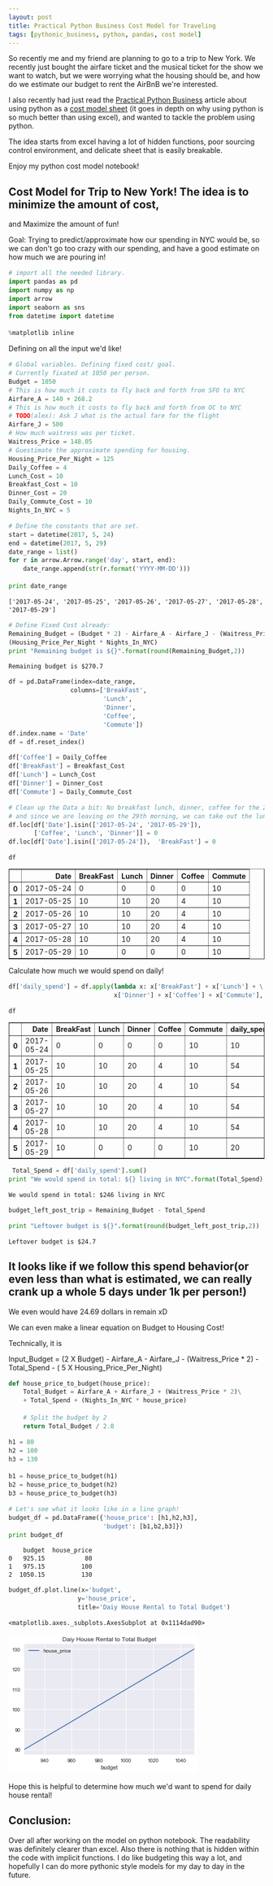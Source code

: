```yaml
---
layout: post
title: Practical Python Business Cost Model for Traveling
tags: [pythonic_business, python, pandas, cost model]
---
```


So recently me and my friend are planning to go to a trip to New York. We
recently just bought the airfare ticket and the musical ticket for the show we
want to watch, but we were worrying what the housing should be, and how do we
estimate our budget to rent the AirBnB we're interested. 

I also recently had just read the [Practical Python Business](https://help.ghost.org/hc/en-us/articles/224410728-Markdown-Guide)
article about using python as a [cost model sheet](http://pbpython.com/amortization-model.html)
(it goes in depth on why using python is so much better than using excel), and
wanted to tackle the problem using python. 

The idea starts from excel having a lot of hidden functions, poor sourcing
control environment, and delicate sheet that is easily breakable.

Enjoy my python cost model notebook!


## Cost Model for Trip to New York! The idea is to minimize the amount of cost,
and Maximize the amount of fun!

Goal: Trying to predict/approximate how our spending in NYC would be, so we can
don't go too crazy with our spending, and have a good estimate on how much we
are pouring in!


```python
# import all the needed library.
import pandas as pd
import numpy as np
import arrow
import seaborn as sns
from datetime import datetime

%matplotlib inline
```

Defining on all the input we'd like!


```python
# Global variables. Defining fixed cost/ goal.
# Currently fixated at 1050 per person.
Budget = 1050
# This is how much it costs to fly back and forth from SFO to NYC
Airfare_A = 140 + 268.2
# This is how much it costs to fly back and forth from OC to NYC
# TODO(alex): Ask J what is the actual fare for the flight
Airfare_J = 500
# How much waitress was per ticket.
Waitress_Price = 148.05
# Guestimate the approximate spending for housing.
Housing_Price_Per_Night = 125
Daily_Coffee = 4
Lunch_Cost = 10
Breakfast_Cost = 10 
Dinner_Cost = 20
Daily_Commute_Cost = 10
Nights_In_NYC = 5
```


```python
# Define the constants that are set.
start = datetime(2017, 5, 24)
end = datetime(2017, 5, 29)
date_range = list()
for r in arrow.Arrow.range('day', start, end):
    date_range.append(str(r.format('YYYY-MM-DD')))

print date_range
```

    ['2017-05-24', '2017-05-25', '2017-05-26', '2017-05-27', '2017-05-28', '2017-05-29']



```python
# Define Fixed Cost already:
Remaining_Budget = (Budget * 2) - Airfare_A - Airfare_J - (Waitress_Price * 2) - \
(Housing_Price_Per_Night * Nights_In_NYC)
print "Remaining budget is ${}".format(round(Remaining_Budget,2))
```

    Remaining budget is $270.7



```python
df = pd.DataFrame(index=date_range,
                 columns=['BreakFast',
                          'Lunch',
                          'Dinner',
                          'Coffee',
                          'Commute'])
df.index.name = 'Date'
df = df.reset_index()
```


```python
df['Coffee'] = Daily_Coffee
df['BreakFast'] = Breakfast_Cost
df['Lunch'] = Lunch_Cost
df['Dinner'] = Dinner_Cost
df['Commute'] = Daily_Commute_Cost
```


```python
# Clean up the Data a bit: No breakfast lunch, dinner, coffee for the 24th, 
# and since we are leaving on the 29th morning, we can take out the lunch, dinner
df.loc[df['Date'].isin(['2017-05-24', '2017-05-29']),
       ['Coffee', 'Lunch', 'Dinner']] = 0
df.loc[df['Date'].isin(['2017-05-24']),  'BreakFast'] = 0
```


```python
df
```




<div>
<table border="1" class="dataframe">
  <thead>
    <tr style="text-align: right;">
      <th></th>
      <th>Date</th>
      <th>BreakFast</th>
      <th>Lunch</th>
      <th>Dinner</th>
      <th>Coffee</th>
      <th>Commute</th>
    </tr>
  </thead>
  <tbody>
    <tr>
      <th>0</th>
      <td>2017-05-24</td>
      <td>0</td>
      <td>0</td>
      <td>0</td>
      <td>0</td>
      <td>10</td>
    </tr>
    <tr>
      <th>1</th>
      <td>2017-05-25</td>
      <td>10</td>
      <td>10</td>
      <td>20</td>
      <td>4</td>
      <td>10</td>
    </tr>
    <tr>
      <th>2</th>
      <td>2017-05-26</td>
      <td>10</td>
      <td>10</td>
      <td>20</td>
      <td>4</td>
      <td>10</td>
    </tr>
    <tr>
      <th>3</th>
      <td>2017-05-27</td>
      <td>10</td>
      <td>10</td>
      <td>20</td>
      <td>4</td>
      <td>10</td>
    </tr>
    <tr>
      <th>4</th>
      <td>2017-05-28</td>
      <td>10</td>
      <td>10</td>
      <td>20</td>
      <td>4</td>
      <td>10</td>
    </tr>
    <tr>
      <th>5</th>
      <td>2017-05-29</td>
      <td>10</td>
      <td>0</td>
      <td>0</td>
      <td>0</td>
      <td>10</td>
    </tr>
  </tbody>
</table>
</div>



Calculate how much we would spend on daily!


```python
df['daily_spend'] = df.apply(lambda x: x['BreakFast'] + x['Lunch'] + \
                             x['Dinner'] + x['Coffee'] + x['Commute'], axis = 1)
```


```python
df
```




<div>
<table border="1" class="dataframe">
  <thead>
    <tr style="text-align: right;">
      <th></th>
      <th>Date</th>
      <th>BreakFast</th>
      <th>Lunch</th>
      <th>Dinner</th>
      <th>Coffee</th>
      <th>Commute</th>
      <th>daily_spend</th>
    </tr>
  </thead>
  <tbody>
    <tr>
      <th>0</th>
      <td>2017-05-24</td>
      <td>0</td>
      <td>0</td>
      <td>0</td>
      <td>0</td>
      <td>10</td>
      <td>10</td>
    </tr>
    <tr>
      <th>1</th>
      <td>2017-05-25</td>
      <td>10</td>
      <td>10</td>
      <td>20</td>
      <td>4</td>
      <td>10</td>
      <td>54</td>
    </tr>
    <tr>
      <th>2</th>
      <td>2017-05-26</td>
      <td>10</td>
      <td>10</td>
      <td>20</td>
      <td>4</td>
      <td>10</td>
      <td>54</td>
    </tr>
    <tr>
      <th>3</th>
      <td>2017-05-27</td>
      <td>10</td>
      <td>10</td>
      <td>20</td>
      <td>4</td>
      <td>10</td>
      <td>54</td>
    </tr>
    <tr>
      <th>4</th>
      <td>2017-05-28</td>
      <td>10</td>
      <td>10</td>
      <td>20</td>
      <td>4</td>
      <td>10</td>
      <td>54</td>
    </tr>
    <tr>
      <th>5</th>
      <td>2017-05-29</td>
      <td>10</td>
      <td>0</td>
      <td>0</td>
      <td>0</td>
      <td>10</td>
      <td>20</td>
    </tr>
  </tbody>
</table>
</div>




```python
 Total_Spend = df['daily_spend'].sum()
print "We would spend in total: ${} living in NYC".format(Total_Spend)
```

    We would spend in total: $246 living in NYC



```python
budget_left_post_trip = Remaining_Budget - Total_Spend
```


```python
print "Leftover budget is ${}".format(round(budget_left_post_trip,2))
```

    Leftover budget is $24.7


## It looks like if we follow this spend behavior(or even less than what is estimated, we can really crank up a whole 5 days under 1k per person!) 

We even would have 24.69 dollars in remain xD



We can even make a linear equation on Budget to Housing Cost!

Technically, it is

Input_Budget = (2 X Budget) - Airfare_A - Airfare_J - (Waitress_Price * 2) - Total_Spend - ( 5 X Housing_Price_Per_Night)


```python
def house_price_to_budget(house_price):
    Total_Budget = Airfare_A + Airfare_J + (Waitress_Price * 2)\
    + Total_Spend + (Nights_In_NYC * house_price)
    
    # Split the budget by 2
    return Total_Budget / 2.0
```


```python
h1 = 80
h2 = 100
h3 = 130

b1 = house_price_to_budget(h1)
b2 = house_price_to_budget(h2)
b3 = house_price_to_budget(h3)
```


```python
# Let's see what it looks like in a line graph!
budget_df = pd.DataFrame({'house_price': [h1,h2,h3],
                          'budget': [b1,b2,b3]})
print budget_df
```

        budget  house_price
    0   925.15           80
    1   975.15          100
    2  1050.15          130



```python
budget_df.plot.line(x='budget',
                   y='house_price',
                   title='Daiy House Rental to Total Budget')
```




    <matplotlib.axes._subplots.AxesSubplot at 0x1114dad90>




![png](/img/ipnb/cost_model.png)


Hope this is helpful to determine how much we'd want to spend for daily house rental!

## Conclusion:
Over all after working on the model on python notebook. The readability
was definitely clearer than excel. Also there is nothing that is hidden
within the code with implicit functions. I do like budgeting this way
a lot, and hopefully I can do more pythonic style models for my day to day
in the future.
